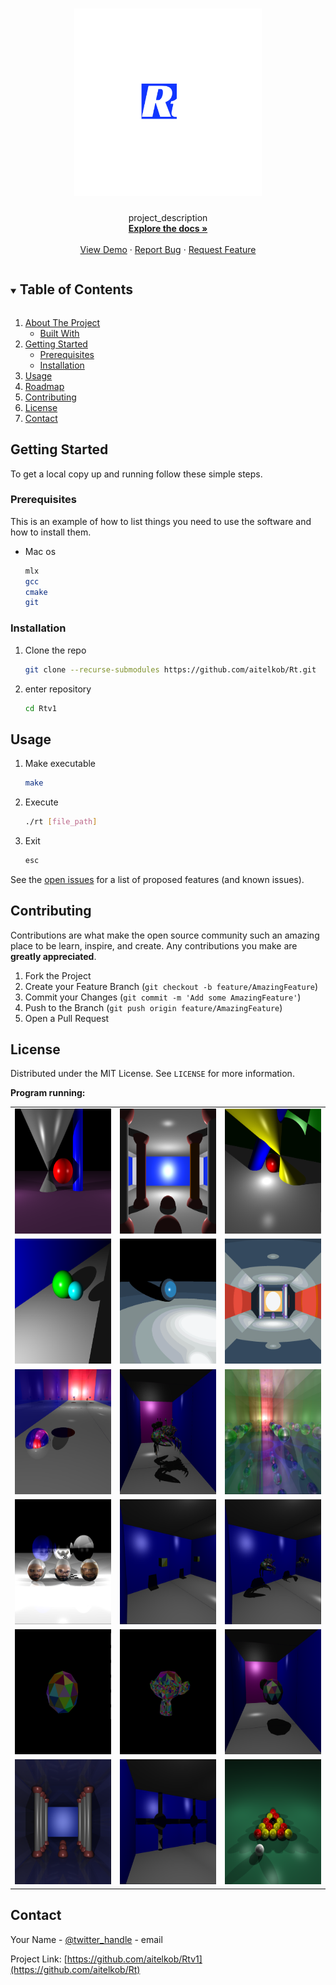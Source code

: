 <!-- PROJECT LOGO -->
<br />
<p align="center">
  <a href="https://github.com/github_username/repo_name">
    <img src="images/logo.png" alt="Logo" width="300" height="300">
  </a>

  <h3 align="center"></h3>

  <p align="center">
    project_description
    <br />
    <a href="https://github.com/aitelkob/Rtv1"><strong>Explore the docs »</strong></a>
    <br />
    <br />
    <a href="https://github.com/aitelkob/Rt/tree/master/screenshot">View Demo</a>
    ·
    <a href="https://github.com/aitelkob/Rtv1/issues">Report Bug</a>
    ·
    <a href="https://github.com/aitelkob/Rtv1/issues">Request Feature</a>
  </p>
</p>


<!-- TABLE OF CONTENTS -->
<details open="open">
  <summary><h2 style="display: inline-block">Table of Contents</h2></summary>
  <ol>
    <li>
      <a href="#about-the-project">About The Project</a>
      <ul>
        <li><a href="#built-with">Built With</a></li>
      </ul>
    </li>
    <li>
      <a href="#getting-started">Getting Started</a>
      <ul>
        <li><a href="#prerequisites">Prerequisites</a></li>
        <li><a href="#installation">Installation</a></li>
      </ul>
    </li>
    <li><a href="#usage">Usage</a></li>
    <li><a href="#roadmap">Roadmap</a></li>
    <li><a href="#contributing">Contributing</a></li>
    <li><a href="#license">License</a></li>
    <li><a href="#contact">Contact</a></li>
  </ol>
</details>




<!-- GETTING STARTED -->
## Getting Started

To get a local copy up and running follow these simple steps.

### Prerequisites

This is an example of how to list things you need to use the software and how to install them.
* Mac os
  ```sh
  mlx
  gcc
  cmake
  git
  ```

### Installation

1. Clone the repo
   ```sh
   git clone --recurse-submodules https://github.com/aitelkob/Rt.git
   ```
2. enter repository
   ```sh
   cd Rtv1
   ```



<!-- USAGE EXAMPLES -->
## Usage

1. Make executable
   ```sh
   make
   ```
2. Execute
   ```sh
   ./rt [file_path]
   ```
3. Exit
   ```sh
   esc
   ```


See the [open issues](https://github.com/aitelkob/Rtv1/issues) for a list of proposed features (and known issues).



<!-- CONTRIBUTING -->
## Contributing

Contributions are what make the open source community such an amazing place to be learn, inspire, and create. Any contributions you make are **greatly appreciated**.

1. Fork the Project
2. Create your Feature Branch (`git checkout -b feature/AmazingFeature`)
3. Commit your Changes (`git commit -m 'Add some AmazingFeature'`)
4. Push to the Branch (`git push origin feature/AmazingFeature`)
5. Open a Pull Request



<!-- LICENSE -->
## License

Distributed under the MIT License. See `LICENSE` for more information.

**Program running:**
<table style="width:100%">
  <tr>
    <td><img src="screenshot/1.png"style="width:200px;height:200px;"></td>
    <td><img src="screenshot/2.png"style="width:200px;height:200px;"></td>
    <td><img src="screenshot/3.png"style="width:200px;height:200px;"></td>
  </tr>
<tr>
    <td><img src="screenshot/4.png"style="width:200px;height:200px;"></td>
    <td><img src="screenshot/5.png"style="width:200px;height:200px;"></td>
    <td><img src="screenshot/6.png"style="width:200px;height:200px;"></td>
  </tr>
  <tr>
    <td><img src="screenshot/7.png"style="width:200px;height:200px;"></td>
    <td><img src="screenshot/8.png"style="width:200px;height:200px;"></td>
    <td><img src="screenshot/Nest.bmp"style="width:200px;height:200px;"></td>
  </tr>
<tr>
    <td><img src="screenshot/test.bmp"style="width:200px;height:200px;"></td>
    <td><img src="screenshot/9.png"style="width:200px;height:200px;"></td>
    <td><img src="screenshot/10.png"style="width:200px;height:200px;"></td>
  </tr>
  <tr>
    <td><img src="screenshot/11.png"style="width:200px;height:200px;"></td>
    <td><img src="screenshot/12.png"style="width:200px;height:200px;"></td>
    <td><img src="screenshot/13.png"style="width:200px;height:200px;"></td>
  </tr>
<tr>
    <td><img src="screenshot/14.png"style="width:200px;height:200px;"></td>
    <td><img src="screenshot/15.png"style="width:200px;height:200px;"></td>
    <td><img src="screenshot/16.png"style="width:200px;height:200px;"></td>
  </tr>
</table>

<!-- CONTACT -->
## Contact

Your Name - [@twitter_handle](https://twitter.com/twitter_handle) - email

Project Link: [https://github.com/aitelkob/Rtv1](https://github.com/aitelkob/Rt)

